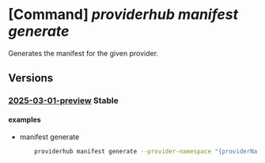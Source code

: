 # [Command] _providerhub manifest generate_

Generates the manifest for the given provider.

## Versions

### [2025-03-01-preview](/Resources/mgmt-plane/L3N1YnNjcmlwdGlvbnMve30vcHJvdmlkZXJzL21pY3Jvc29mdC5wcm92aWRlcmh1Yi9wcm92aWRlcnJlZ2lzdHJhdGlvbnMve30vZ2VuZXJhdGVtYW5pZmVzdA==/2025-03-01-preview.xml) **Stable**

<!-- mgmt-plane /subscriptions/{}/providers/microsoft.providerhub/providerregistrations/{}/generatemanifest 2025-03-01-preview -->

#### examples

- manifest generate
    ```bash
        providerhub manifest generate --provider-namespace "{providerNamespace}"
    ```